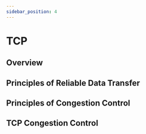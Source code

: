 ```yaml
---
sidebar_position: 4
---
```


# TCP

## Overview

## Principles of Reliable Data Transfer

## Principles of Congestion Control

## TCP Congestion Control
